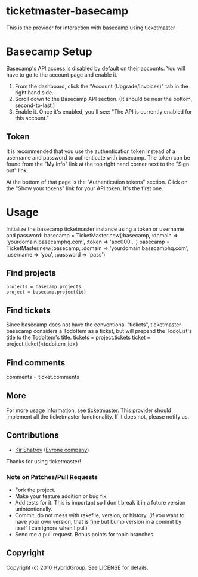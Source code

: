 # ticketmaster-basecamp

This is the provider for interaction with [basecamp](http://www.basecamphq.com) using [ticketmaster](http://ticketrb.com)

# Basecamp Setup

Basecamp's API access is disabled by default on their accounts. You will have to go to the account page and enable it.

1. From the dashboard, click the "Account (Upgrade/Invoices)" tab in the right hand side.
2. Scroll down to the Basecamp API section. (It should be near the bottom, second-to-last.)
3. Enable it. Once it's enabled, you'll see: "The API is currently enabled for this account."

## Token

It is recommended that you use the authentication token instead of a username and password to authenticate with basecamp. The token can be found from the "My Info" link at the top right hand corner next to the "Sign out" link.

At the bottom of that page is the "Authentication tokens" section. Click on the "Show your tokens" link for your API token. It's the first one.

# Usage

Initialize the basecamp ticketmaster instance using a token or username and password:
    basecamp = TicketMaster.new(:basecamp, :domain => 'yourdomain.basecamphq.com', :token => 'abc000...')
    basecamp = TicketMaster.new(:basecamp, :domain => 'yourdomain.basecamphq.com', :username => 'you', :password => 'pass')

## Find projects

    projects = basecamp.projects
    project = basecamp.project(id)

## Find tickets

Since basecamp does not have the conventional "tickets", ticketmaster-basecamp considers a TodoItem as a ticket, but will prepend the TodoList's title to the TodoItem's title.
    tickets = project.tickets
    ticket = project.ticket(<todoitem_id>)

## Find comments

   comments = ticket.comments

## More

For more usage information, see [ticketmaster](http://github.com/hybridgroup/ticketmaster). This provider should implement all the ticketmaster functionality. If it does not, please notify us.

## Contributions

* [Kir Shatrov](https://github.com/kirs) ([Evrone company](https://github.com/organizations/evrone))

Thanks for using ticketmaster!

### Note on Patches/Pull Requests
 
* Fork the project.
* Make your feature addition or bug fix.
* Add tests for it. This is important so I don't break it in a
  future version unintentionally.
* Commit, do not mess with rakefile, version, or history.
  (if you want to have your own version, that is fine but bump version in a commit by itself I can ignore when I pull)
* Send me a pull request. Bonus points for topic branches.

## Copyright

Copyright (c) 2010 HybridGroup. See LICENSE for details.